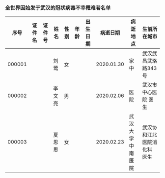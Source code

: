 ### 全世界因始发于武汉的冠状病毒不幸罹难者名单

|序号|证件名|证件号|姓名|性别|年龄|出生日期|病逝日期|病逝地点|生前所在城市|
|--|--|--|--|--|--|--|--|--|--|
|000001 | | |刘莺    |女 |  |  |2020.01.30 |家中|武汉武昌武珞路343号|
|000002 | | |李文亮|男 |  |  |2020.02.06 |医院|武汉市中心医院 医生|
|000003 | | |夏思思|女 |  |  |2020.02.23 |武汉大学中南医院|武汉协和江北医院消化科 医生|
